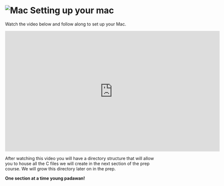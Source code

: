 # ![Mac](/images/mac-big.png) Setting up your mac

Watch the video below and follow along to set up your Mac.

<iframe width="700" height="394" src="https://www.youtube.com/embed/OQYR-Wz3BKU?showinfo=0" frameborder="0" allowfullscreen></iframe>

After watching this video you will have a directory structure that will allow you to house all the C files we will create in the next section of the prep course. We will grow this directory later on in the prep.

**One section at a time young padawan!**
